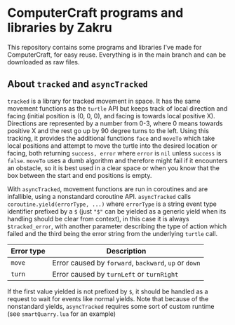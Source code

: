 # ComputerCraft programs and libraries by Zakru

This repository contains some programs and libraries I've made for ComputerCraft, for easy reuse. Everything is in the main branch and can be downloaded as raw files.

## About `tracked` and `asyncTracked`

`tracked` is a library for tracked movement in space. It has the same movement functions as the `turtle` API but keeps track of local direction and facing (initial position is (0, 0, 0), and facing is towards local positive X). Directions are represented by a number from 0-3, where 0 means towards positive X and the rest go up by 90 degree turns to the left. Using this tracking, it provides the additional functions `face` and `moveTo` which take local positions and attempt to move the turtle into the desired location or facing, both returning `success, error` where `error` is `nil` unless `success` is `false`. `moveTo` uses a dumb algorithm and therefore might fail if it encounters an obstacle, so it is best used in a clear space or when you know that the box between the start and end positions is empty.

With `asyncTracked`, movement functions are run in coroutines and are infallible, using a nonstandard coroutine API. `asyncTracked` calls `coroutine.yield(errorType, ...)` where `errorType` is a string event type identifier prefixed by a `$` (just `"$"` can be yielded as a generic yield when its handling should be clear from context), in this case it is always `$tracked_error`, with another parameter describing the type of action which failed and the third being the error string from the underlying `turtle` call.

|Error type|Description|
|-|-|
|`move`|Error caused by `forward`, `backward`, `up` or `down`|
|`turn`|Error caused by `turnLeft` or `turnRight`|

If the first value yielded is not prefixed by `$`, it should be handled as a request to wait for events like normal yields. Note that because of the nonstandard yields, `asyncTracked` requires some sort of custom runtime (see `smartQuarry.lua` for an example)
